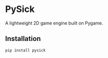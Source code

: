 # PySick

A lightweight 2D game engine built on Pygame.

## Installation

```bash
pip install pysick
